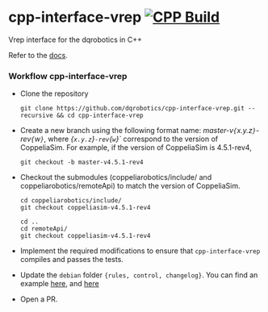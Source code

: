 # cpp-interface-vrep [![CPP Build](https://github.com/dqrobotics/cpp-interface-vrep/actions/workflows/cpp_build.yml/badge.svg?branch=master)](https://github.com/dqrobotics/cpp-interface-vrep/actions/workflows/cpp_build.yml)
Vrep interface for the dqrobotics in C++

Refer to the [docs](https://dqroboticsgithubio.readthedocs.io/en/latest/installation/cpp.html).


### Workflow cpp-interface-vrep

- Clone the repository 
  ```shell
  git clone https://github.com/dqrobotics/cpp-interface-vrep.git --recursive && cd cpp-interface-vrep
  ```
- Create a new branch using the following format name: *master-v`{`x.y.z`}`-rev`{`w`}`*, where *{`x.y.z`}`-rev`{`w`}`* correspond to the version of CoppeliaSim. For example, if the version of CoppeliaSim is 4.5.1-rev4, 

  ```shell
  git checkout -b master-v4.5.1-rev4
  ```
- Checkout the submodules (coppeliarobotics/include/ and coppeliarobotics/remoteApi) to match the version of CoppeliaSim. 
  ```shell
  cd coppeliarobotics/include/
  git checkout coppeliasim-v4.5.1-rev4
  ```

    ```shell
  cd ..
  cd remoteApi/
  git checkout coppeliasim-v4.5.1-rev4 
  ```
- Implement the required modifications to ensure that `cpp-interface-vrep` compiles and passes the tests.
- Update the `debian` folder `{rules, control, changelog}`. You can find an example [here](https://github.com/dqrobotics/cpp-interface-vrep/tree/master-v4.5.1-rev4/debian), and [here](https://github.com/dqrobotics/cpp-interface-vrep/pull/14/files)
- Open a PR.

